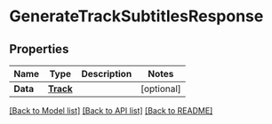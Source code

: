 # GenerateTrackSubtitlesResponse

## Properties
Name | Type | Description | Notes
------------ | ------------- | ------------- | -------------
**Data** | [**Track**](Track.md) |  | [optional] 

[[Back to Model list]](../README.md#documentation-for-models) [[Back to API list]](../README.md#documentation-for-api-endpoints) [[Back to README]](../README.md)


